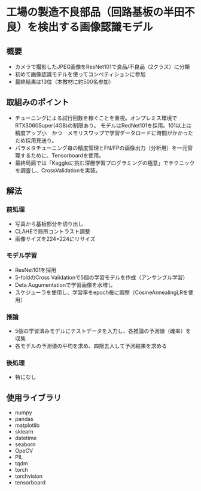 # 工場の製造不良部品（回路基板の半田不良）を検出する画像認識モデル

## 概要
  * カメラで撮影したJPEG画像をResNet101で良品/不良品（2クラス）に分類
  * 初めて画像認識モデルを使ってコンペティションに参加
  * 最終結果は13位（本教材に約500名参加）

## 取組みのポイント
  * チューニングによる試行回数を稼ぐことを重視。オンプレミス環境でRTX3060Super(4GB)の制限あり。
    モデルはRedNet101を採用。101以上は精度アップ小　かつ　メモリスワップで学習データロードに時間がかかったため採用見送り。
  * パラメタチューニング毎の精度管理とFN/FPの画像出力（分析用）を一元管理するために、Tensorboardを使用。
  * 最終局面では「Kaggleに挑む深層学習プログラミングの極意」でテクニックを調査し、CrossValidationを実装。

## 解法 
### 前処理
  * 写真から基板部分を切り出し
  * CLAHEで局所コントラスト調整
  * 画像サイズを224×224にリサイズ

### モデル学習
  * ResNet101を採用
  * 5-foldのCross Validationで5個の学習モデルを作成（アンサンブル学習）
  * Deta Augumentationで学習画像を水増し
  * スケジューラを使用し、学習率をepoch毎に調整（CosineAnnealingLRを使用）

### 推論
  * 5個の学習済みモデルにテストデータを入力し、各推論の予測値（確率）を収集
  * 各モデルの予測値の平均を求め、四捨五入して予測結果を求める
  
### 後処理
  * 特になし

## 使用ライブラリ
  * numpy
  * pandas
  * matplotlib
  * sklearn
  * datetime
  * seaborn
  * OpeCV
  * PIL
  * tqdm
  * torch
  * torchvision
  * tensorboard
